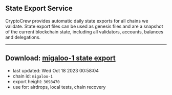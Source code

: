 ## State Export Service
CryptoCrew provides automatic daily state exports for all chains we validate. State export files can be used as genesis files and are a snapshot of the current blockchain state, including all validators, accounts, balances and delegations.

---
**Download: [migaloo-1 state export](https://dl.ccvalidators.com/SERVICE/migaloo/migaloo-1_export_3698470.json)**
---

- last updated: Wed Oct 18 2023 00:58:04
- chain id: `migaloo-1`
- export height: `3698470`
- use for: airdrops, local tests, chain recovery
